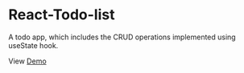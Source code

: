 # React-Todo-list

A todo app, which includes the CRUD operations implemented using useState hook.

View [Demo](https://react-todo-list-seven-lac.vercel.app/)
